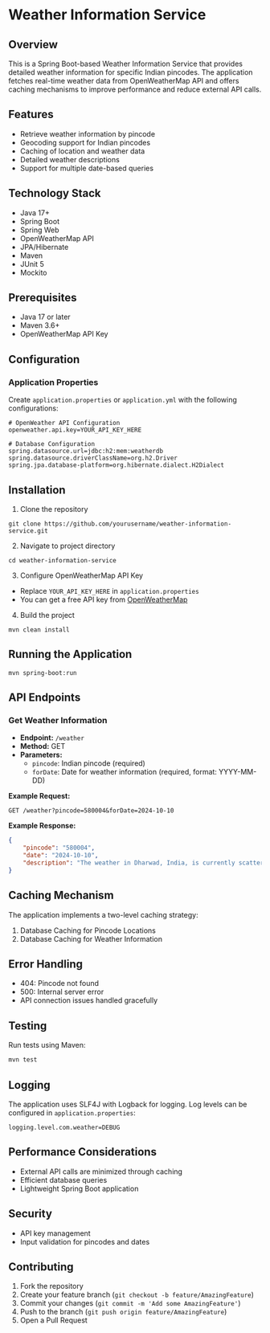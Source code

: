 # Weather Information Service

## Overview

This is a Spring Boot-based Weather Information Service that provides detailed weather information for specific Indian pincodes. The application fetches real-time weather data from OpenWeatherMap API and offers caching mechanisms to improve performance and reduce external API calls.

## Features

- Retrieve weather information by pincode
- Geocoding support for Indian pincodes
- Caching of location and weather data
- Detailed weather descriptions
- Support for multiple date-based queries

## Technology Stack

- Java 17+
- Spring Boot
- Spring Web
- OpenWeatherMap API
- JPA/Hibernate
- Maven
- JUnit 5
- Mockito

## Prerequisites

- Java 17 or later
- Maven 3.6+
- OpenWeatherMap API Key

## Configuration

### Application Properties

Create `application.properties` or `application.yml` with the following configurations:

```properties
# OpenWeather API Configuration
openweather.api.key=YOUR_API_KEY_HERE

# Database Configuration
spring.datasource.url=jdbc:h2:mem:weatherdb
spring.datasource.driverClassName=org.h2.Driver
spring.jpa.database-platform=org.hibernate.dialect.H2Dialect
```

## Installation

1. Clone the repository
```
git clone https://github.com/yourusername/weather-information-service.git
```

2. Navigate to project directory
```
cd weather-information-service
```

3. Configure OpenWeatherMap API Key
- Replace `YOUR_API_KEY_HERE` in `application.properties`
- You can get a free API key from [OpenWeatherMap](https://openweathermap.org/api)

4. Build the project
```
mvn clean install
```

## Running the Application

```
mvn spring-boot:run
```

## API Endpoints

### Get Weather Information

- **Endpoint:** `/weather`
- **Method:** GET
- **Parameters:**
  - `pincode`: Indian pincode (required)
  - `forDate`: Date for weather information (required, format: YYYY-MM-DD)

**Example Request:**
```
GET /weather?pincode=580004&forDate=2024-10-10
```

**Example Response:**
```json
{
    "pincode": "580004",
    "date": "2024-10-10",
    "description": "The weather in Dharwad, India, is currently scattered clouds with a temperature of 25.85°C, feeling like 26.08°C. The humidity is at 61%, and the wind is blowing at 5.14 m/s. Visibility is 6.0 km, and atmospheric pressure is 1011 hPa at sea level."
}
```

## Caching Mechanism

The application implements a two-level caching strategy:
1. Database Caching for Pincode Locations
2. Database Caching for Weather Information

## Error Handling

- 404: Pincode not found
- 500: Internal server error
- API connection issues handled gracefully

## Testing

Run tests using Maven:
```bash
mvn test
```

## Logging

The application uses SLF4J with Logback for logging. Log levels can be configured in `application.properties`:

```properties
logging.level.com.weather=DEBUG
```

## Performance Considerations

- External API calls are minimized through caching
- Efficient database queries
- Lightweight Spring Boot application

## Security

- API key management
- Input validation for pincodes and dates

## Contributing

1. Fork the repository
2. Create your feature branch (`git checkout -b feature/AmazingFeature`)
3. Commit your changes (`git commit -m 'Add some AmazingFeature'`)
4. Push to the branch (`git push origin feature/AmazingFeature`)
5. Open a Pull Request
